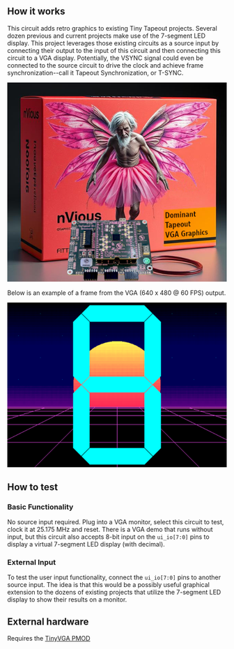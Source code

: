 ## How it works

This circuit adds retro graphics to existing Tiny Tapeout projects. Several
dozen previous and current projects make use of the 7-segment LED display. This
project leverages those existing circuits as a source input by connecting their
output to the input of this circuit and then connecting this circuit to a VGA
display. Potentially, the VSYNC signal could even be connected to the source
circuit to drive the clock and achieve frame synchronization--call it Tapeout
Synchronization, or T-SYNC. 

![box art](boxart.jpg)

Below is an example of a frame from the VGA (640 x 480 @ 60 FPS) output.

![example VGA output](screenshot.png)

## How to test

### Basic Functionality

No source input required.  Plug into a VGA monitor, select this circuit to
test, clock it at 25.175 MHz and reset. There is a VGA demo that runs without
input, but this circuit also accepts 8-bit input on the `ui_io[7:0]` pins to
display a virtual 7-segment LED display (with decimal).

### External Input

To test the user input functionality, connect the `ui_io[7:0]` pins to another
source input. The idea is that this would be a possibly useful graphical
extension to the dozens of existing projects that utilize the 7-segment LED
display to show their results on a monitor.

## External hardware

Requires the [TinyVGA PMOD](https://github.com/mole99/tiny-vga)
